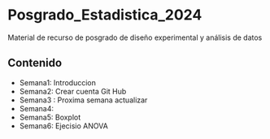 # Posgrado_Estadistica_2024
Material de recurso de posgrado de diseño experimental y análisis de datos

## Contenido
+ Semana1: Introduccion
+ Semana2: Crear cuenta Git Hub 
+ Semana3 : Proxima semana actualizar
+ Semana4: 
+ Semana5: Boxplot
+ Semana6: Ejecisio ANOVA
